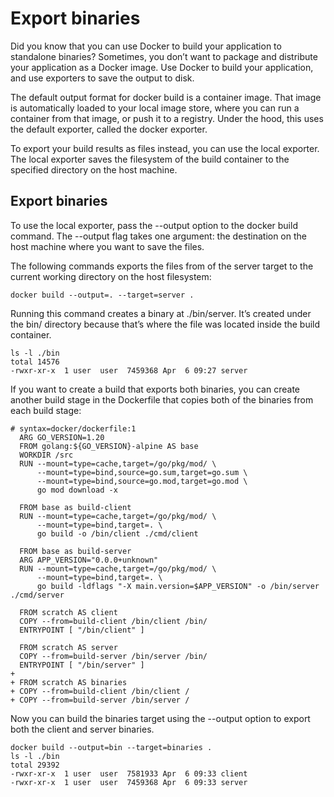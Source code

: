 # Export binaries

Did you know that you can use Docker to build your application to standalone binaries? Sometimes, you don’t want to package and distribute your application as a Docker image. Use Docker to build your application, and use exporters to save the output to disk.

The default output format for docker build is a container image. That image is automatically loaded to your local image store, where you can run a container from that image, or push it to a registry. Under the hood, this uses the default exporter, called the docker exporter.

To export your build results as files instead, you can use the local exporter. The local exporter saves the filesystem of the build container to the specified directory on the host machine.

## Export binaries

To use the local exporter, pass the --output option to the docker build command. The --output flag takes one argument: the destination on the host machine where you want to save the files.

The following commands exports the files from of the server target to the current working directory on the host filesystem:

```
docker build --output=. --target=server .
```

Running this command creates a binary at ./bin/server. It’s created under the bin/ directory because that’s where the file was located inside the build container.

```
ls -l ./bin
total 14576
-rwxr-xr-x  1 user  user  7459368 Apr  6 09:27 server
```

If you want to create a build that exports both binaries, you can create another build stage in the Dockerfile that copies both of the binaries from each build stage:

```
# syntax=docker/dockerfile:1
  ARG GO_VERSION=1.20
  FROM golang:${GO_VERSION}-alpine AS base
  WORKDIR /src
  RUN --mount=type=cache,target=/go/pkg/mod/ \
      --mount=type=bind,source=go.sum,target=go.sum \
      --mount=type=bind,source=go.mod,target=go.mod \
      go mod download -x

  FROM base as build-client
  RUN --mount=type=cache,target=/go/pkg/mod/ \
      --mount=type=bind,target=. \
      go build -o /bin/client ./cmd/client

  FROM base as build-server
  ARG APP_VERSION="0.0.0+unknown"
  RUN --mount=type=cache,target=/go/pkg/mod/ \
      --mount=type=bind,target=. \
      go build -ldflags "-X main.version=$APP_VERSION" -o /bin/server ./cmd/server

  FROM scratch AS client
  COPY --from=build-client /bin/client /bin/
  ENTRYPOINT [ "/bin/client" ]

  FROM scratch AS server
  COPY --from=build-server /bin/server /bin/
  ENTRYPOINT [ "/bin/server" ]
+
+ FROM scratch AS binaries
+ COPY --from=build-client /bin/client /
+ COPY --from=build-server /bin/server /
```

Now you can build the binaries target using the --output option to export both the client and server binaries.

```
docker build --output=bin --target=binaries .
ls -l ./bin
total 29392
-rwxr-xr-x  1 user  user  7581933 Apr  6 09:33 client
-rwxr-xr-x  1 user  user  7459368 Apr  6 09:33 server
```
